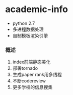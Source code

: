 # academic-info
* python 2.7
* 多进程数据处理
* 自制模板渲染引擎

### 概述 
1. index前端静态美化
2. 部署tornado
3. 生成paper rank用多线程
4. 不断codereview
5. 更多学校的信息搜集

